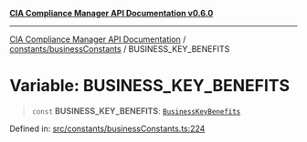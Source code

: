 [**CIA Compliance Manager API Documentation v0.6.0**](../../../README.md)

***

[CIA Compliance Manager API Documentation](../../../modules.md) / [constants/businessConstants](../README.md) / BUSINESS\_KEY\_BENEFITS

# Variable: BUSINESS\_KEY\_BENEFITS

> `const` **BUSINESS\_KEY\_BENEFITS**: [`BusinessKeyBenefits`](../../../types/businessImpact/interfaces/BusinessKeyBenefits.md)

Defined in: [src/constants/businessConstants.ts:224](https://github.com/Hack23/cia-compliance-manager/blob/ca083b463223765b22422b66b3a43930241849bd/src/constants/businessConstants.ts#L224)
